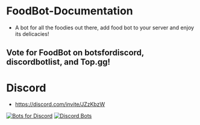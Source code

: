 # FoodBot-Documentation
  * A bot for all the foodies out there, add food bot to your server and enjoy its delicacies!
## Vote for FoodBot on botsfordiscord, discordbotlist, and Top.gg!

# Discord
  * https://discord.com/invite/JZzKbzW

[![Bots for Discord](https://botsfordiscord.com/api/bot/730899590869680228/widget)](https://botsfordiscord.com/bots/730899590869680228) [![Discord Bots](https://top.gg/api/widget/730899590869680228.svg)](https://top.gg/bot/730899590869680228) <script src="https://discordbotlist.com/widget/index.js" async></script>
<dbl-widget bot-id="bot-foodbot" centered></dbl-widget>
